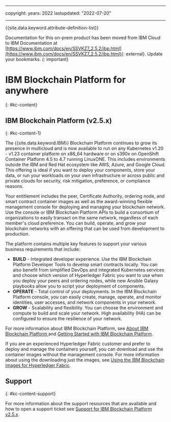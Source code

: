  ---

copyright:
  years: 2022
lastupdated: "2022-07-20"

---

{{site.data.keyword.attribute-definition-list}}





Documentation for this on-prem product has been moved from IBM Cloud to IBM Documentation at [https://www.ibm.com/docs/en/SSVKZ7_2.5.2/ibp.html](https://www.ibm.com/docs/en/SSVKZ7_2.5.2/ibp.html){: external}. Update your bookmarks.
{: important}

# IBM Blockchain Platform for anywhere
{: #kc-content}

## IBM Blockchain Platform (v2.5.x)
{: #kc-content-1}

The {{site.data.keyword.IBM}} Blockchain Platform continues to grow its presence in multicloud and is now available to run on any Kubernetes v1.20 - v1.23 container platform on x86_64 hardware or on s390x on OpenShift Container Platform 4.5 to 4.7 running LinuxONE. This includes environments outside the IBM and Red Hat ecosystem like AWS, Azure, and Google Cloud. This offering is ideal if you want to deploy your components, store your data, or run your workloads on your own infrastructure or across public and private clouds for security, risk mitigation, preference, or compliance reasons.

Your entitlement includes the peer, Certificate Authority, ordering node, and smart contract container images as well as the award-winning flexible management console for deploying and managing your blockchain network. Use the console or IBM Blockchain Platform APIs to build a consortium of organizations to easily transact on the same network, regardless of each member's cloud preference. You can build, operate, and grow your blockchain networks with an offering that can be used from development to production.

The platform contains multiple key features to support your various business requirements that include:
- **BUILD** - Integrated developer experience. Use the IBM Blockchain Platform Developer Tools to develop smart contracts locally. You can also benefit from simplified DevOps and integrated Kubernetes services and choose which version of Hyperledger Fabric you want to use when you deploy your peers and ordering nodes, while new Ansible Galaxy playbooks allow you to script your deployment of components.
- **OPERATE** - Total control of your deployments. In the IBM Blockchain Platform console, you can easily create, manage, operate, and monitor identities, user accesses, and network components in your network.
- **GROW** - Scalability and flexibility. You can choose the environment and compute to build and scale your network. High availability (HA) can be configured to ensure the resilience of your network.

For more information about IBM Blockchain Platform, see [About IBM Blockchain Platform ](/docs/blockchain-sw-252?topic=blockchain-sw-252-console-ocp-about)
and [Getting Started with IBM Blockchain Platform](/docs/blockchain-sw-252?topic=blockchain-sw-252-get-started-console-ocp).


If you are an experienced Hyperledger Fabric customer and prefer to deploy and manage the containers yourself, you can download and use the container images without the management console.
For more information about using the downloading just the images, see [Using the IBM Blockchain images for Hyperledger Fabric](/docs/blockchain-sw-252?topic=blockchain-sw-252-blockchain-images).

## Support
{: #kc-content-support}

For more information about the support resources that are available and how to open a support ticket see [Support for IBM Blockchain Platform v2.5.x](https://www.ibm.com/support/pages/node/1072956).


